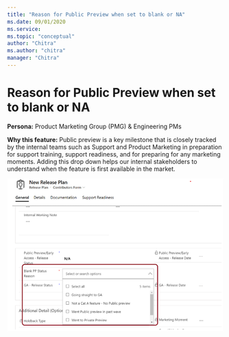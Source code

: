 ```yaml
---
title: "Reason for Public Preview when set to blank or NA"
ms.date: 09/01/2020
ms.service: 
ms.topic: "conceptual"
author: "Chitra"
ms.author: "chitra"
manager: "Chitra"
---
```


# Reason for Public Preview when set to blank or NA


**Persona:** Product Marketing Group (PMG) & Engineering PMs

**Why this feature:**
Public preview is a key milestone that is closely tracked by the internal teams such as Support and Product Marketing in preparation for support training, support readiness, and for preparing for any marketing moments. Adding this drop down helps our internal stakeholders to understand when the feature is first available in the market. 


![Step two](media/Image6.png "Step two")

